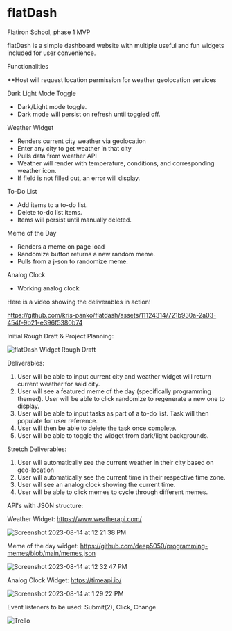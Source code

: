 # flatDash
Flatiron School, phase 1 MVP

flatDash is a simple dashboard website with multiple useful and fun widgets included for user convenience.

Functionalities

**Host will request location permission for weather geolocation services

Dark Light Mode Toggle
- Dark/Light mode toggle. 
- Dark mode will persist on refresh until toggled off. 

Weather Widget
- Renders current city weather via geolocation
- Enter any city to get weather in that city
- Pulls data from weather API
- Weather will render with temperature, conditions, and corresponding weather icon. 
- If field is not filled out, an error will display. 


To-Do List 
- Add items to a to-do list.
- Delete to-do list items. 
- Items will persist until manually deleted. 

Meme of the Day
- Renders a meme on page load
- Randomize button returns a new random meme. 
- Pulls from a j-son to randomize meme. 

Analog Clock
- Working analog clock


Here is a video showing the deliverables in action!




https://github.com/kris-panko/flatdash/assets/11124314/721b930a-2a03-454f-9b21-e396f5380b74




Initial Rough Draft & Project Planning: 

![flatDash Widget Rough Draft](https://github.com/kris-panko/flatdash/assets/11124314/191115e9-2f58-44e5-aad5-66c14f9906ab)

Deliverables:
1. User will be able to input current city and weather widget will return current weather for said city.
2. User will see a featured meme of the day (specifically programming themed).  User will be able to click randomize to regenerate a new one to display.
3. User will be able to input tasks as part of a to-do list.  Task will then populate for user reference.
4. User will then be able to delete the task once complete.
5. User will be able to toggle the widget from dark/light backgrounds.

Stretch Deliverables:
1. User will automatically see the current weather in their city based on geo-location
2. User will automatically see the current time in their respective time zone.
3. User will see an analog clock showing the current time.
4. User will be able to click memes to cycle through different memes.

API's with JSON structure:

Weather Widget: https://www.weatherapi.com/

![Screenshot 2023-08-14 at 12 21 38 PM](https://github.com/kris-panko/flatdash/assets/11124314/077dda7e-7f75-481d-9a4f-da7da8ca5c74)

Meme of the day widget: https://github.com/deep5050/programming-memes/blob/main/memes.json

![Screenshot 2023-08-14 at 12 32 47 PM](https://github.com/kris-panko/flatdash/assets/11124314/ca22d3dd-b927-4b88-889d-c0054028f317)

Analog Clock Widget: https://timeapi.io/

![Screenshot 2023-08-14 at 1 29 22 PM](https://github.com/kris-panko/flatdash/assets/11124314/bb18b59e-0ef8-4e5a-a7e9-18580443555a)

Event listeners to be used: Submit(2), Click, Change

![Trello](https://github.com/kris-panko/flatdash/assets/11124314/2aa5be67-ecaa-4517-bcdc-be0f316b9e7b)






